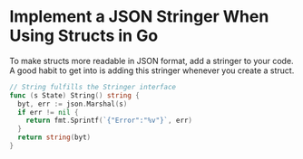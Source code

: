 # Implement a JSON Stringer When Using Structs in Go

To make structs more readable in JSON format, add a stringer to your
code. A good habit to get into is adding this stringer whenever you
create a struct.

``` go
// String fulfills the Stringer interface
func (s State) String() string {
  byt, err := json.Marshal(s)
  if err != nil {
    return fmt.Sprintf(`{"Error":"%v"}`, err)
  }
  return string(byt)
}
```
